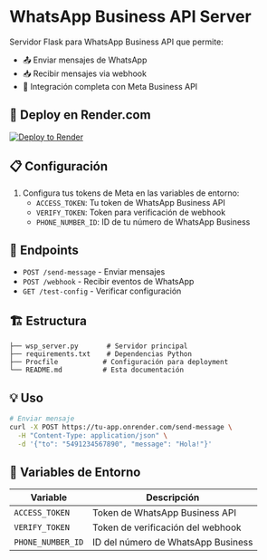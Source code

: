# WhatsApp Business API Server

Servidor Flask para WhatsApp Business API que permite:
- 📤 Enviar mensajes de WhatsApp
- 📥 Recibir mensajes via webhook
- 🔗 Integración completa con Meta Business API

## 🚀 Deploy en Render.com

[![Deploy to Render](https://render.com/images/deploy-to-render-button.svg)](https://render.com)

## 📋 Configuración

1. Configura tus tokens de Meta en las variables de entorno:
   - `ACCESS_TOKEN`: Tu token de WhatsApp Business API
   - `VERIFY_TOKEN`: Token para verificación de webhook
   - `PHONE_NUMBER_ID`: ID de tu número de WhatsApp Business

## 🔧 Endpoints

- `POST /send-message` - Enviar mensajes
- `POST /webhook` - Recibir eventos de WhatsApp
- `GET /test-config` - Verificar configuración

## 🏗️ Estructura

```
├── wsp_server.py       # Servidor principal
├── requirements.txt    # Dependencias Python
├── Procfile           # Configuración para deployment
└── README.md          # Esta documentación
```

## 💡 Uso

```bash
# Enviar mensaje
curl -X POST https://tu-app.onrender.com/send-message \
  -H "Content-Type: application/json" \
  -d '{"to": "5491234567890", "message": "Hola!"}'
```

## 🔐 Variables de Entorno

| Variable | Descripción |
|----------|-------------|
| `ACCESS_TOKEN` | Token de WhatsApp Business API |
| `VERIFY_TOKEN` | Token de verificación del webhook |
| `PHONE_NUMBER_ID` | ID del número de WhatsApp Business |
